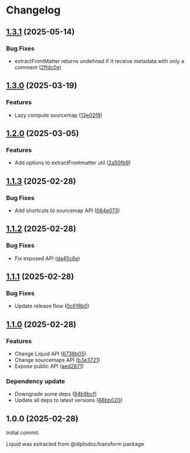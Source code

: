 # Changelog

## [1.3.1](https://github.com/diplodoc-platform/liquid/compare/v1.3.0...v1.3.1) (2025-05-14)


### Bug Fixes

* extractFrontMatter returns undefined if it receive metadata with only a comment ([2ffdc0e](https://github.com/diplodoc-platform/liquid/commit/2ffdc0eeac554f33473e40759982f47cc8789b7b))

## [1.3.0](https://github.com/diplodoc-platform/liquid/compare/v1.2.0...v1.3.0) (2025-03-19)


### Features

* Lazy compute sourcemap ([13e02f8](https://github.com/diplodoc-platform/liquid/commit/13e02f869bbcf62ba85ad561ddf5d0c5ef896803))

## [1.2.0](https://github.com/diplodoc-platform/liquid/compare/v1.1.3...v1.2.0) (2025-03-05)


### Features

* Add options to extractFrontmatter util ([2a50fb9](https://github.com/diplodoc-platform/liquid/commit/2a50fb9fc92802ff9470004e18f087bce15b2443))

## [1.1.3](https://github.com/diplodoc-platform/liquid/compare/v1.1.2...v1.1.3) (2025-02-28)


### Bug Fixes

* Add shortcuts to sourcemap API ([084e073](https://github.com/diplodoc-platform/liquid/commit/084e07396a649d0cbb02ca1e514c75128d5cb243))

## [1.1.2](https://github.com/diplodoc-platform/liquid/compare/v1.1.1...v1.1.2) (2025-02-28)


### Bug Fixes

* Fix exposed API ([da45c6e](https://github.com/diplodoc-platform/liquid/commit/da45c6e39a47a5dbef8aa1079780b9b2b4d3d2f6))

## [1.1.1](https://github.com/diplodoc-platform/liquid/compare/v1.1.0...v1.1.1) (2025-02-28)


### Bug Fixes

* Update release flow ([0c618b0](https://github.com/diplodoc-platform/liquid/commit/0c618b0dbdfd5b43e661d20d7621ad0a1ab3e151))

## [1.1.0](https://github.com/diplodoc-platform/liquid/compare/v1.0.0...v1.1.0) (2025-02-28)


### Features

* Change Liquid API ([6738b05](https://github.com/diplodoc-platform/liquid/commit/6738b05a528655ee5c173a6628623e187ce38ad9))
* Change sourcemaps API ([b3e3721](https://github.com/diplodoc-platform/liquid/commit/b3e3721c092b7ac5e0034f6b15013b7cab683b3d))
* Expose public API ([aed2871](https://github.com/diplodoc-platform/liquid/commit/aed28710d9cb3fd92e0e2f931d26747662fb67ef))


### Dependency update

* Downgrade some deps ([94b9bcf](https://github.com/diplodoc-platform/liquid/commit/94b9bcf7b3aed38d3f7cef63bef3d881ed3ccdb0))
* Update all deps to latest versions ([66bb020](https://github.com/diplodoc-platform/liquid/commit/66bb020cc92c53f5ac869d22d9900a4354294f50))

## 1.0.0 (2025-02-28)

Initial commit.

Liquid was extracted from @diplodoc/transform package
